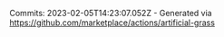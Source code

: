 Commits: 2023-02-05T14:23:07.052Z - Generated via https://github.com/marketplace/actions/artificial-grass
<br>
